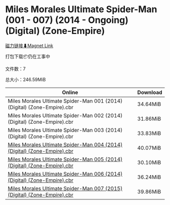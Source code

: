 # Miles Morales Ultimate Spider-Man (001 - 007) (2014 - Ongoing) (Digital) (Zone-Empire)

[磁力链接⬇Magnet Link](magnet:?xt=urn:btih:8e39f189c07d11530fdb0e311587c0f054e22ca0&dn=Miles%20Morales%20Ultimate%20Spider-Man%20%28001%20-%20007%29%20%282014%20-%20Ongoing%29%20%28Digital%29%20%28Zone-Empire%29)

打包下载📦仍在工事中

文件数：7

总大小：246.59MiB

Online | Download
--- | ---
Miles Morales Ultimate Spider-Man 001 (2014) (Digital) (Zone-Empire).cbr | 34.64MiB
Miles Morales Ultimate Spider-Man 002 (2014) (Digital) (Zone-Empire).cbr | 31.86MiB
Miles Morales Ultimate Spider-Man 003 (2014) (Digital) (Zone-Empire).cbr | 33.83MiB
[Miles Morales Ultimate Spider-Man 004 (2014) (Digital) (Zone-Empire).cbr](https://github.com/alicewish/markdown/blob/master/comic/Miles-Morales-Ultimate-Spider-Man-004-2014-Digital-Zone-Empire-cbr.md) | 40.07MiB
[Miles Morales Ultimate Spider-Man 005 (2014) (Digital) (Zone-Empire).cbr](https://github.com/alicewish/markdown/blob/master/comic/Miles-Morales-Ultimate-Spider-Man-005-2014-Digital-Zone-Empire-cbr.md) | 30.10MiB
[Miles Morales Ultimate Spider-Man 006 (2014) (Digital) (Zone-Empire).cbr](https://github.com/alicewish/markdown/blob/master/comic/Miles-Morales-Ultimate-Spider-Man-006-2014-Digital-Zone-Empire-cbr.md) | 36.24MiB
[Miles Morales Ultimate Spider-Man 007 (2015) (Digital) (Zone-Empire).cbr](https://github.com/alicewish/markdown/blob/master/comic/Miles-Morales-Ultimate-Spider-Man-007-2015-Digital-Zone-Empire-cbr.md) | 39.86MiB